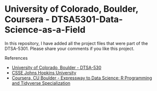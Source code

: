 # University of Colorado, Boulder, Coursera - DTSA5301-Data-Science-as-a-Field

In this repository, I have added all the project files that were part of the DTSA-5301. 
Please share your comments if you like this project.

References
- [University of Colorado, Boulder - DTSA-530](https://www.coursera.org/learn/data-science-as-a-field)
- [CSSE Johns Hopkins University](https://github.com/CSSEGISandData/COVID-19/blob/master/README.md)
- [Coursera, CU Boulder - Expressway to Data Science: R Programming and Tidyverse Specialization](https://www.coursera.org/specializations/data-science-r-programming-tidyverse)
